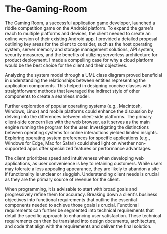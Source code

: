 # The-Gaming-Room

The Gaming Room, a successful application game developer, launched a riddle competition game on the Android platform. To expand the game's reach to multiple platforms and devices, the client needed to create an online version of their existing Android app. I provided a detailed proposal outlining key areas for the client to consider, such as the host operating system, server memory and storage management solutions, API system, security measures, and the benefits of utilizing serverless architecture for product deployment. I made a compelling case for why a cloud platform would be the best choice for the client and their objectives. 


 Analyzing the system model through a UML class diagram proved beneficial in understanding the relationships between entities representing the application components. This helped in designing concise classes with straightforward methods that leveraged the indirect style of other components to create a seamless model. 


 Further exploration of popular operating systems (e.g., Macintosh, Windows, Linux) and mobile platforms could enhance the discussion by delving into the differences between client-side platforms. The primary client-side concern lies with the web browser, as it serves as the main engine running the program for the user. Investigating the distinctions between operating systems for online interactions yielded limited insights. Exploring operating system preferences for specific applications (e.g., Windows for Edge, Mac for Safari) could shed light on whether non-supported apps offer specialized features or performance advantages. 


 The client prioritizes speed and intuitiveness when developing web applications, as user convenience is key to retaining customers. While users may tolerate a less appealing appearance, they are likely to abandon a site if functionality is unclear or sluggish. Understanding client needs is crucial as they are the primary source of revenue for the client. 


 When programming, it is advisable to start with broad goals and progressively refine them for accuracy. Breaking down a client's business objectives into functional requirements that outline the essential components needed to achieve those goals is crucial. Functional requirements can further be segmented into technical requirements that detail the specific approach to enhancing user satisfaction. These technical requirements can then be translated into design documents, architecture, and code that align with the requirements and deliver the final solution.
